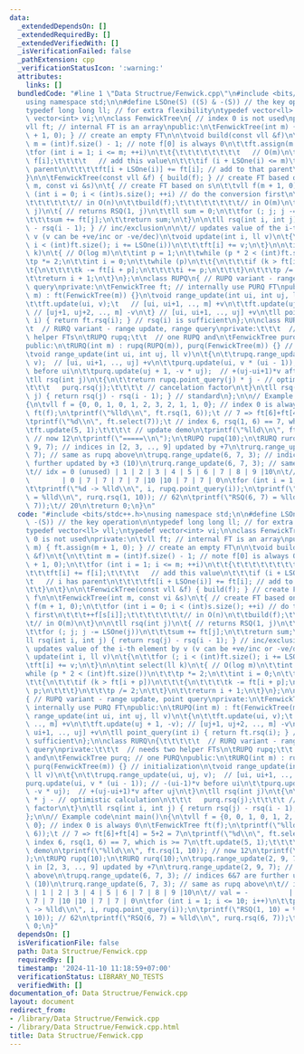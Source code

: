 ```yaml
---
data:
  _extendedDependsOn: []
  _extendedRequiredBy: []
  _extendedVerifiedWith: []
  _isVerificationFailed: false
  _pathExtension: cpp
  _verificationStatusIcon: ':warning:'
  attributes:
    links: []
  bundledCode: "#line 1 \"Data Structrue/Fenwick.cpp\"\n#include <bits/stdc++.h>\n\
    using namespace std;\n\n#define LSOne(S) ((S) & -(S)) // the key operation\n\n\
    typedef long long ll; // for extra flexibility\ntypedef vector<ll> vll;\ntypedef\
    \ vector<int> vi;\n\nclass FenwickTree\n{ // index 0 is not used\nprivate:\n\t\
    vll ft; // internal FT is an array\npublic:\n\tFenwickTree(int m) { ft.assign(m\
    \ + 1, 0); } // create an empty FT\n\n\tvoid build(const vll &f)\n\t{\n\t\tint\
    \ m = (int)f.size() - 1; // note f[0] is always 0\n\t\tft.assign(m + 1, 0);\n\t\
    \tfor (int i = 1; i <= m; ++i)\n\t\t{\t\t\t\t\t\t\t\t   // O(m)\n\t\t\tft[i] +=\
    \ f[i];\t\t\t\t   // add this value\n\t\t\tif (i + LSOne(i) <= m)\t\t   // i has\
    \ parent\n\t\t\t\tft[i + LSOne(i)] += ft[i]; // add to that parent\n\t\t}\n\t\
    }\n\n\tFenwickTree(const vll &f) { build(f); } // create FT based on f\n\n\tFenwickTree(int\
    \ m, const vi &s)\n\t{ // create FT based on s\n\t\tvll f(m + 1, 0);\n\t\tfor\
    \ (int i = 0; i < (int)s.size(); ++i) // do the conversion first\n\t\t\t++f[s[i]];\t\
    \t\t\t\t\t\t// in O(n)\n\t\tbuild(f);\t\t\t\t\t\t\t\t// in O(m)\n\t}\n\n\tll rsq(int\
    \ j)\n\t{ // returns RSQ(1, j)\n\t\tll sum = 0;\n\t\tfor (; j; j -= LSOne(j))\n\
    \t\t\tsum += ft[j];\n\t\treturn sum;\n\t}\n\n\tll rsq(int i, int j) { return rsq(j)\
    \ - rsq(i - 1); } // inc/exclusion\n\n\t// updates value of the i-th element by\
    \ v (v can be +ve/inc or -ve/dec)\n\tvoid update(int i, ll v)\n\t{\n\t\tfor (;\
    \ i < (int)ft.size(); i += LSOne(i))\n\t\t\tft[i] += v;\n\t}\n\n\tint select(ll\
    \ k)\n\t{ // O(log m)\n\t\tint p = 1;\n\t\twhile (p * 2 < (int)ft.size())\n\t\t\
    \tp *= 2;\n\t\tint i = 0;\n\t\twhile (p)\n\t\t{\n\t\t\tif (k > ft[i + p])\n\t\t\
    \t{\n\t\t\t\tk -= ft[i + p];\n\t\t\t\ti += p;\n\t\t\t}\n\t\t\tp /= 2;\n\t\t}\n\
    \t\treturn i + 1;\n\t}\n};\n\nclass RUPQ\n{ // RUPQ variant - range update, point\
    \ query\nprivate:\n\tFenwickTree ft; // internally use PURQ FT\npublic:\n\tRUPQ(int\
    \ m) : ft(FenwickTree(m)) {}\n\tvoid range_update(int ui, int uj, ll v)\n\t{\n\
    \t\tft.update(ui, v);\t   // [ui, ui+1, .., m] +v\n\t\tft.update(uj + 1, -v);\
    \ // [uj+1, uj+2, .., m] -v\n\t} // [ui, ui+1, .., uj] +v\n\tll point_query(int\
    \ i) { return ft.rsq(i); } // rsq(i) is sufficient\n};\n\nclass RURQ\n{\t\t\t\t\
    \t  // RURQ variant - range update, range query\nprivate:\t\t\t  // needs two\
    \ helper FTs\n\tRUPQ rupq;\t\t  // one RUPQ and\n\tFenwickTree purq; // one PURQ\n\
    public:\n\tRURQ(int m) : rupq(RUPQ(m)), purq(FenwickTree(m)) {} // initialization\n\
    \tvoid range_update(int ui, int uj, ll v)\n\t{\n\t\trupq.range_update(ui, uj,\
    \ v);  // [ui, ui+1, .., uj] +v\n\t\tpurq.update(ui, v * (ui - 1)); // -(ui-1)*v\
    \ before ui\n\t\tpurq.update(uj + 1, -v * uj);  // +(uj-ui+1)*v after uj\n\t}\n\
    \tll rsq(int j)\n\t{\n\t\treturn rupq.point_query(j) * j - // optimistic calculation\n\
    \t\t\t   purq.rsq(j);\t\t\t\t // cancelation factor\n\t}\n\tll rsq(int i, int\
    \ j) { return rsq(j) - rsq(i - 1); } // standard\n};\n\n// Example code\nint main()\n\
    {\n\tvll f = {0, 0, 1, 0, 1, 2, 3, 2, 1, 1, 0}; // index 0 is always 0\n\tFenwickTree\
    \ ft(f);\n\tprintf(\"%lld\\n\", ft.rsq(1, 6));\t // 7 => ft[6]+ft[4] = 5+2 = 7\n\
    \tprintf(\"%d\\n\", ft.select(7));\t // index 6, rsq(1, 6) == 7, which is >= 7\n\
    \tft.update(5, 1);\t\t\t\t // update demo\n\tprintf(\"%lld\\n\", ft.rsq(1, 10));\
    \ // now 12\n\tprintf(\"=====\\n\");\n\tRUPQ rupq(10);\n\tRURQ rurq(10);\n\trupq.range_update(2,\
    \ 9, 7); // indices in [2, 3, .., 9] updated by +7\n\trurq.range_update(2, 9,\
    \ 7); // same as rupq above\n\trupq.range_update(6, 7, 3); // indices 6&7 are\
    \ further updated by +3 (10)\n\trurq.range_update(6, 7, 3); // same as rupq above\n\
    \t// idx = 0 (unused) | 1 | 2 | 3 | 4 | 5 | 6 | 7 | 8 | 9 |10\n\t// val = -  \
    \        | 0 | 7 | 7 | 7 | 7 |10 |10 | 7 | 7 | 0\n\tfor (int i = 1; i <= 10; i++)\n\
    \t\tprintf(\"%d -> %lld\\n\", i, rupq.point_query(i));\n\tprintf(\"RSQ(1, 10)\
    \ = %lld\\n\", rurq.rsq(1, 10)); // 62\n\tprintf(\"RSQ(6, 7) = %lld\\n\", rurq.rsq(6,\
    \ 7));\t// 20\n\treturn 0;\n}\n"
  code: "#include <bits/stdc++.h>\nusing namespace std;\n\n#define LSOne(S) ((S) &\
    \ -(S)) // the key operation\n\ntypedef long long ll; // for extra flexibility\n\
    typedef vector<ll> vll;\ntypedef vector<int> vi;\n\nclass FenwickTree\n{ // index\
    \ 0 is not used\nprivate:\n\tvll ft; // internal FT is an array\npublic:\n\tFenwickTree(int\
    \ m) { ft.assign(m + 1, 0); } // create an empty FT\n\n\tvoid build(const vll\
    \ &f)\n\t{\n\t\tint m = (int)f.size() - 1; // note f[0] is always 0\n\t\tft.assign(m\
    \ + 1, 0);\n\t\tfor (int i = 1; i <= m; ++i)\n\t\t{\t\t\t\t\t\t\t\t   // O(m)\n\
    \t\t\tft[i] += f[i];\t\t\t\t   // add this value\n\t\t\tif (i + LSOne(i) <= m)\t\
    \t   // i has parent\n\t\t\t\tft[i + LSOne(i)] += ft[i]; // add to that parent\n\
    \t\t}\n\t}\n\n\tFenwickTree(const vll &f) { build(f); } // create FT based on\
    \ f\n\n\tFenwickTree(int m, const vi &s)\n\t{ // create FT based on s\n\t\tvll\
    \ f(m + 1, 0);\n\t\tfor (int i = 0; i < (int)s.size(); ++i) // do the conversion\
    \ first\n\t\t\t++f[s[i]];\t\t\t\t\t\t\t// in O(n)\n\t\tbuild(f);\t\t\t\t\t\t\t\
    \t// in O(m)\n\t}\n\n\tll rsq(int j)\n\t{ // returns RSQ(1, j)\n\t\tll sum = 0;\n\
    \t\tfor (; j; j -= LSOne(j))\n\t\t\tsum += ft[j];\n\t\treturn sum;\n\t}\n\n\t\
    ll rsq(int i, int j) { return rsq(j) - rsq(i - 1); } // inc/exclusion\n\n\t//\
    \ updates value of the i-th element by v (v can be +ve/inc or -ve/dec)\n\tvoid\
    \ update(int i, ll v)\n\t{\n\t\tfor (; i < (int)ft.size(); i += LSOne(i))\n\t\t\
    \tft[i] += v;\n\t}\n\n\tint select(ll k)\n\t{ // O(log m)\n\t\tint p = 1;\n\t\t\
    while (p * 2 < (int)ft.size())\n\t\t\tp *= 2;\n\t\tint i = 0;\n\t\twhile (p)\n\
    \t\t{\n\t\t\tif (k > ft[i + p])\n\t\t\t{\n\t\t\t\tk -= ft[i + p];\n\t\t\t\ti +=\
    \ p;\n\t\t\t}\n\t\t\tp /= 2;\n\t\t}\n\t\treturn i + 1;\n\t}\n};\n\nclass RUPQ\n\
    { // RUPQ variant - range update, point query\nprivate:\n\tFenwickTree ft; //\
    \ internally use PURQ FT\npublic:\n\tRUPQ(int m) : ft(FenwickTree(m)) {}\n\tvoid\
    \ range_update(int ui, int uj, ll v)\n\t{\n\t\tft.update(ui, v);\t   // [ui, ui+1,\
    \ .., m] +v\n\t\tft.update(uj + 1, -v); // [uj+1, uj+2, .., m] -v\n\t} // [ui,\
    \ ui+1, .., uj] +v\n\tll point_query(int i) { return ft.rsq(i); } // rsq(i) is\
    \ sufficient\n};\n\nclass RURQ\n{\t\t\t\t\t  // RURQ variant - range update, range\
    \ query\nprivate:\t\t\t  // needs two helper FTs\n\tRUPQ rupq;\t\t  // one RUPQ\
    \ and\n\tFenwickTree purq; // one PURQ\npublic:\n\tRURQ(int m) : rupq(RUPQ(m)),\
    \ purq(FenwickTree(m)) {} // initialization\n\tvoid range_update(int ui, int uj,\
    \ ll v)\n\t{\n\t\trupq.range_update(ui, uj, v);  // [ui, ui+1, .., uj] +v\n\t\t\
    purq.update(ui, v * (ui - 1)); // -(ui-1)*v before ui\n\t\tpurq.update(uj + 1,\
    \ -v * uj);  // +(uj-ui+1)*v after uj\n\t}\n\tll rsq(int j)\n\t{\n\t\treturn rupq.point_query(j)\
    \ * j - // optimistic calculation\n\t\t\t   purq.rsq(j);\t\t\t\t // cancelation\
    \ factor\n\t}\n\tll rsq(int i, int j) { return rsq(j) - rsq(i - 1); } // standard\n\
    };\n\n// Example code\nint main()\n{\n\tvll f = {0, 0, 1, 0, 1, 2, 3, 2, 1, 1,\
    \ 0}; // index 0 is always 0\n\tFenwickTree ft(f);\n\tprintf(\"%lld\\n\", ft.rsq(1,\
    \ 6));\t // 7 => ft[6]+ft[4] = 5+2 = 7\n\tprintf(\"%d\\n\", ft.select(7));\t //\
    \ index 6, rsq(1, 6) == 7, which is >= 7\n\tft.update(5, 1);\t\t\t\t // update\
    \ demo\n\tprintf(\"%lld\\n\", ft.rsq(1, 10)); // now 12\n\tprintf(\"=====\\n\"\
    );\n\tRUPQ rupq(10);\n\tRURQ rurq(10);\n\trupq.range_update(2, 9, 7); // indices\
    \ in [2, 3, .., 9] updated by +7\n\trurq.range_update(2, 9, 7); // same as rupq\
    \ above\n\trupq.range_update(6, 7, 3); // indices 6&7 are further updated by +3\
    \ (10)\n\trurq.range_update(6, 7, 3); // same as rupq above\n\t// idx = 0 (unused)\
    \ | 1 | 2 | 3 | 4 | 5 | 6 | 7 | 8 | 9 |10\n\t// val = -          | 0 | 7 | 7 |\
    \ 7 | 7 |10 |10 | 7 | 7 | 0\n\tfor (int i = 1; i <= 10; i++)\n\t\tprintf(\"%d\
    \ -> %lld\\n\", i, rupq.point_query(i));\n\tprintf(\"RSQ(1, 10) = %lld\\n\", rurq.rsq(1,\
    \ 10)); // 62\n\tprintf(\"RSQ(6, 7) = %lld\\n\", rurq.rsq(6, 7));\t// 20\n\treturn\
    \ 0;\n}"
  dependsOn: []
  isVerificationFile: false
  path: Data Structrue/Fenwick.cpp
  requiredBy: []
  timestamp: '2024-11-10 11:18:59+07:00'
  verificationStatus: LIBRARY_NO_TESTS
  verifiedWith: []
documentation_of: Data Structrue/Fenwick.cpp
layout: document
redirect_from:
- /library/Data Structrue/Fenwick.cpp
- /library/Data Structrue/Fenwick.cpp.html
title: Data Structrue/Fenwick.cpp
---
```

